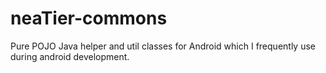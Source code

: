 neaTier-commons
===============
Pure POJO Java helper and util classes for Android which I frequently use during android development.
